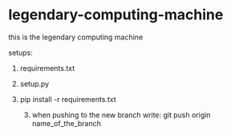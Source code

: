 # legendary-computing-machine
this is the legendary computing machine

setups:
1. requirements.txt
2. setup.py
3. pip install -r requirements.txt


   3. when pushing to the new branch write:
   git push origin name_of_the_branch
